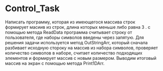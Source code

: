 # Control_Task
Написать программу, которая из имеющегося массива строк формирует масиив из строк, длина которых меньше либо равна 3 .
с помощью метода ReadData программа считывает строку от пользователя, где наборы символов введены через запятую.
Для решения задачи используется метод OutStringArr, который сначала разбивает исходную стороку на массив из набора символов, проверяет количество символов в наборе, считает количество подходящих элементов и формирует  массив с новым размером.
Выводим итоговый массив на экран с помощью метода Print1DArr.
